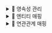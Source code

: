 <details>

<summary> 📑 영속성 관리 </summary>
<div markdown="1">
  
### 영속성 컨텍스트
- 엔터티를 영구 저장하는 환경
- `EntityManager.persist(entity);`
  
### 엔터티의 생명주기
- 비영속(new/transient)
    - 영속성 컨텍스트와 전혀 관계가 없는 새로운 상태
- 영속(managed)
    - 영속성 컨텍스트에 관리되는 상태
- 준영속(detached)
    - 영속성 컨텍스트에 저장되었다가 분리된 상태
- 삭제(removed)
    - 삭제된 상태

![image](https://user-images.githubusercontent.com/87464750/192141273-36d8472b-6da9-441a-9783-51622b5d15a3.png)

  
### 비영속
![image](https://user-images.githubusercontent.com/87464750/192141296-613e0484-8b60-4f91-8a41-cfd09994c6cd.png)

```
  //객체를 생성한 상태(비영속)
  Member member = new Member();
  member.setId("memberId");
  member.setUsername("회원");
```
  
### 영속
![image](https://user-images.githubusercontent.com/87464750/192141343-d54f41f1-f85e-45b6-b651-258b53dc77aa.png)

```
//객체를 생성한 상태(비영속) 
Member member = new Member(); 
member.setId("member1"); 
member.setUsername(“회원1”);
  
EntityManager em = emf.createEntityManager();
em.getTransaction().begin();
  
//객체를 저장한 상태(영속)
em.persist(member);

```
  
### 준영속, 삭제
#### 준영속 상태로 만드는 방법
- em.detach(emtity)
    - 특정 엔터티만 준영속 상태로 전환
- em.clear()
    - 영속성 컨텍스트를 완전히 초기화
- em.close()
    - 영속성 컨텍스트를 종료
  
```
  //회원 엔터티를 영속성 컨텍스트에서 분리, 준영속 상태
  em.detach(member);
  
  //객체를 삭제한 상태(삭제)
  em.remove(member);
```
  
### 💡 영속성 컨텍스트의 이점
- 1차 캐시
- 동일성 보장
- 트랜잭션을 지원하는 쓰기 지연
- 변경 감지
- 지연 로딩
  
### 플러시
- 영속성 켄텍스트의 변경 내용을 데이터베이스에 반영
- 플러시는 영속성 컨텍스트를 비우지 않음
- 영속성 컨텍스트의 변경내용을 데이터베이스에 동기화
- 트랜잭션이라는 작업 단위가 중요 -> 커밋 직전에만 동기화 하면 됨
  
### 플러시 발생
- 변경 감지
- 수정된 엔터티 쓰기 지연 SQL 저장소에 등록
- 쓰기 지연 SQL 저장소의 쿼리를 데이터베이스에 전송(등록, 수정, 삭제 쿼리)
  
### 영속성 컨텍스트를 플러시하는 방법
- em.flush() -> 직접 호출
- 트랜잭션 커밋 -> 플러시 자동 호출
- JPQL 쿼리 실행 -> 플러시 자동 호출
  
### 플러시 모드 옵션
- `em.setFlushMode(FlushModeType.COMMIT)`
- `FlushModeType.AUTO`
    - 커밋이나 쿼리를 실행할때 플러시함 -> 기본값
- `FlushModeType.COMMIT`
    - 커밋할때만 플러시
  
  </div>
</details>

<details>

<summary> 📑 엔티티 매핑 </summary>
<div markdown="1">
  
## ✏ 객체와 테이블 매핑
### @Entity
- @Entity가 붙은 클래스는 JPA가 관리, 엔티티라한다
- JPA를 사용해서 테이블과 매핑할 클래스는 @Entity 필수
- ❗ 주의
    - 기본 생성자 필수(파라미터가 없는 public 또는 protected 생성자)
    - final 클래스, enum, interface, inner 클래스 사용 X
    - 저장할 필드에 final 사용 X
#### 속성
- name
  - JPA에서 사용할 엔티티 이름을 지정
  - 기본값: 클래스 이름을 그대로 사용
  - 같은 클래스 이름이 없으면 가급적 기본값을 사용
  
### @Table
- 엔티티와 매핑할 테이블 지정
  
| 속성 | 기능 | 기본값 |
| :---: | :----: | :----: |     
|name|매핑할 테이블 이름|엔티티 이름을 사용|
|catalog|데이터베이스 catalog 매핑||
|schema|데이터베이스 schema 매핑||
|uniqueConstraints(DDL)|DDL 생성시에 유니크 제약조건 생성||
  
## ✏ 데이터베이스 스키마 자동 생성
- DDL을 애플리케이션 실행 시점에 자동 생성
- 테이블 중심 -> 객체 중심
- 데이터베이스 방언을 활용해서 데이터베이스에 맞는 적절한 DDL 생성 -> 이렇게 생성된 DDL은 개발 장비에서만 사용

### 속성 - `hibernate.hbm2ddl.auto`
  
| 옵션| 설명|
| :---: | :----: |    
|create| 기존 테이블 삭제 후 다시 생성(DROP + CREATE)|
|create-top| create와 같으나 종료시점에 테이블 DROP|
|update| 변경분만 반영|
|validate|엔티티와 테이블이 정상 매핑되었는지만 확인|
|none|사용하지 않음|
  
### DDL 생성기능
- 제약조건 추가: 회원 이름은 필수, 10자 초과 X
  - @Column(nullable = false, length = 10)
- 유니크 제약조건 추가
  - @Table(uniqueConstraints = {@UniqueConstraint( name = "NAME_AGE_UNIQUE", columnNames = {"NAME", "AGE"} )})
- DDL 생성 기능은 DDL을 자동 생성할때만 사용되고 JPA 실행 로직에는 영향을 주지 않다
  
## ✏ 필드와 컬럼 매핑
### 매핑 애노테이션
#### @Column
- 컬럼 매핑
  
| 속성 | 설명 | 기본값 |
| :---: | :----: |  :----: |      
| name | 필드와 매핑할 테이블의 컬럼 이름 | 객체의 필드 이름|
| insertable, updatable | 등록, 변경 가능 여부 | TRUE |
| nullable(DDL) | null 값의 허용 여부를 결정, false로 결정하면 DDL 생성시에 not null 제약조건이 붙는다 ||  
| unique(DDL) | @Table의 uniqueConstraints와 같지만 한 컬럼에 간단히 유니크 제약조건을 걸 때 사용||    
| columnDefinition(DDL) | 데이터베이스 컬럼 정보를 직접 줄 수 있다 | 필드의 자바 타입과 방언 정보를 사용|    
| length(DDL)| 문자 길이 제약조건, String 타입에만 사용| 255|    
|precison, scale(DDL)| BigDecimal 타입에서 사용한다(BigInteger도 사용 가능), precision은 소수점을 포함한 전체 자리수를, scale은 소수의 자리수다. </br> double, float 타입에는 적용되지 않음, 아주 큰 숫자나 정밀한 소수를 다루어야 할때만 사용| precision = 19, scale = 2|    
  
#### @Enumerated
- 자바 enum 타입을 매핑할때 사용
- ❗ ORDINAL 사용 X
  
| 속성 | 설명 | 기본값 |
| :---: | :----: |  :----: |   
|value| EnumType.ORDINAL: enum 순서를 데이터베이스에 저장 </br> EnumType.STRING: enum 이름을 데이터베이스에 저장 | EnumType.ORDINAL |

#### Temporal
- 날짜 타입을 매핑할때 사용
- LocalDate, LocalDateTime을 사용할 때는 생략 가능(최신 하이버네이트 지원)

| 속성 | 설명 | 기본값 |
| :---: | :----: |  :----: |  
|value| TemporalType.DATE: 날짜, 데이터베이스 date 타입과 매핑 (ex) 2013-10-11) </br> TemporalType.TIME: 시간, 데이터베이스 time 타입과 매핑(ex) 11:11:11) </br> TemporalType.TIMESTAMP: 날짜와 시간, 데이터베이스 timestamp 타입과 매핑(ex) 2013-10-11 11:11:11)||

#### @Lob
- 데이터베이스 BLOB, CLOB 타입과 매핑
- @Lob에는 지정할 수 있는 속성이 없다.
- 매핑하는 필드 타입이 문자면 CLOB 매핑, 나머지는 BLOB 매핑
  - CLOB: String, char[], java.sql.CLOB
  - BLOB: byte[], java.sql.BLOB

#### @Transient
- 필드 매핑X
- 데이터베이스 저장X, 조회X
- 주로 메모리상에서만 임시로 어떤 값을 보관하고 싶을 때 사용
```
@Transient
private Integer temp;
```

## ✏ 기본 매핑
#### 기본 키 매핑 애노테이션
- @Id
- @GeneratedValue
  
### 기본 키 매핑 방법
- 직접할당: @Id 만 사용
- 자동생성: @GeneratedValue
    - IDENTITY: 데이터베이스에 위임, MYSQL
    - SEQUENCE: 데이터베이스 시퀀스 오브젝트 사용, ORACLE
        - @SequenceGenerator 필요
    - TABLE: 키 생성용 테이블 사용, 모든 DB에서 사용
        - @TableGenerator
    - AUTO: 방언에 따라 자동 지정, 기본값

### IDENTITY
#### 특징
- 기본 키 생성을 데이터베이스에 위임
- JPA는 보통 트랜잭션 커밋 시점에 INSERT SQL 실행
- AUTO_INCREMENT는 데이터베이스에 INSERT SQL 실행
- IDENTITY 전략은 em.persisit() 시점에 즉시 INSERT SQL 실행하고 DB에서 식별자를 조회
- 
#### 매핑

```JAVA
@Entity 
public class Member { 
    @Id 
    @GeneratedValue(strategy = GenerationType.IDENTITY) 
    private Long id; 
```

### SEQUENCE
#### 특징
- 데이터베이스 시퀀스는 유일한 값을 순서대로 생성하는 특별한 데이터베이스 오브젝트

#### 매핑
``` JAVA
@Entity 
@SequenceGenerator( 
    name = “MEMBER_SEQ_GENERATOR", 
    sequenceName = “MEMBER_SEQ", //매핑할 데이터베이스 시퀀스 이름
    initialValue = 1, allocationSize = 1) 
public class Member { 
    @Id 
    @GeneratedValue(strategy = GenerationType.SEQUENCE, 
        generator = "MEMBER_SEQ_GENERATOR") 
    private Long id; 
```

#### @SequenceGenerator
- 주의: allocationSize 기본값 = 50

| 속성 | 설명 | 기본값 |
| :---: | :----: |  :----: |  
|name| 식별자 생성기 이름|필수|
|sequenceName|데이터베이스에 등록되어 있는 시퀀스 이름|hibernate_sequence|
|initialValue|DDL 생성시에만 사용됨, 시퀀스 DDL을 생성할때 처음 1 시작하는 수를 지정한다|1|
|allocationSize|시퀀스 한번 호출에 증가하는 수(성능 최적화에 사용됨, 데이터베이스 시퀀스 값이 하나씩 증가하도록 설정되어 있으면 이 값을 반드시 1로 설정해야 한다.)|50|
|catalog, schema|데이터베이스 catalog, schema 이름||


### 💡 권장하는 식별자 전략
- 기본키 제약 조건: null 아님, 유일, 변하면 안된다
- Long형 + 대체키 + 키 생성전략 사용

  </div>
</details>

<details>

<summary> 📑 연관관계 매핑 </summary>
<div markdown="1">
  
### 객체와 테이블이 관계를 맺는 차이
- 객체 연관관계 = 2개
    - 회원 -> 팀 연관관계 1개(단방향)
    - 팀 -> 회원 연관관계 1개(단방향)
- 테이블 연관관계 = 1개
    - 회원 <-> 팀의 연관관계 1개(양방향)
  
### 양방향 매핑 규칙
- 객체의 두 관계중 하나를 연관관계의 주인으로 지정
- 연관관계의 주인만이 외래 키를 관리(등록, 수정)
- 주인이 아닌쪽은 읽기만 가능
- 주인은 mappedBy 속성 사용 X
- 주인이 아니면 mappedBy 속성으로 주인 지정
#### 💡 외래키가 있는 곳을 주인으로 하자
  
  
### 1️⃣ 다대일[N:1]
#### 다대일 단방향
- 가장 많이 사용하는 연관관계
- 다대일 반대는 일대다
#### 다대일 양방향
- 외래키가 있는 쪽이 연관관계의 주인
- 양쪽을 서로 참조하도록 개발

### 2️⃣ 일대다[1:N]
#### 일대다 단방향
- 일(1)이 연관관계의 주인
- 다(N)쪽에 외래키가 있음
- 객체와 테이블의 차이 때문에 반대편 테이블의 외래 키를 관리하는 특이한 구조
- @JoinColumn을 꼭 사용해야 함.
    - 사용한하면 조인 테이블 방식 사용함
- 단점
    - 엔티티가 관리하는 외래키가 다른 테이블에 있음
    - 연관관계 관리를 위해 추가로 UPDATE SQL 실행
  
### 3️⃣ 일대일 양방향
- 주 테이블이나 대상 테이블 중에 외래 키 선택 가능
    - 주 테이블에 외래 키
    - 대상 테이블에 외래 키
- 외래 키에 데이터베이스 유니크 제약조건 추가
- 외래키가 있는 곳이 연관관계의 주인

#### ✏ 정리
  
`주 테이블에 외래 키`
  
- 주 객체가 대상 객체의 참조를 가지는 것 처럼 주 테이블에 외래 키를 두고 대상 테이블을 찾음
- 객체지향 개발자 선호
- JPA 매핑 편리
- 장점: 주 테이블만 조회해도 대상 테이블에 데이터가 있는지 확인 가능
- 단점: 값이 없으면 외래 키에 null 허용
  
`대상 테이블에 외래 키`
  
- 대상 테이블에 외래 키가 존재
- 전통적인 데이터베이스 개발자 선호
- 장점: 주 테이블과 대상 테이블을 일대일에서 일대다 관계로 변경할 때 테이블 구조 유지 
- 단점: 프록시 기능의 한계로 지연 로딩으로 설정해도 항상 즉시 로딩됨
  
  </div>
</details>


